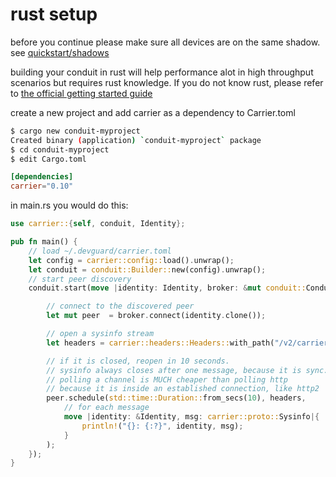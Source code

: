 # rust setup

before you continue please make sure all devices are on the same shadow. see [quickstart/shadows](/quickstart/shadows.html)

building your conduit in rust will help performance alot in high throughput scenarios but requires rust knowledge.
If you do not know rust, please refer to
[the official getting started guide](https://www.rust-lang.org/learn/get-started)

create a new project and add carrier as a dependency to Carrier.toml

```bash
$ cargo new conduit-myproject
Created binary (application) `conduit-myproject` package
$ cd conduit-myproject
$ edit Cargo.toml
```

```toml
[dependencies]
carrier="0.10"
```



in main.rs you would do this:


```rust
use carrier::{self, conduit, Identity};

pub fn main() {
    // load ~/.devguard/carrier.toml
    let config = carrier::config::load().unwrap();
    let conduit = conduit::Builder::new(config).unwrap();
    // start peer discovery
    conduit.start(move |identity: Identity, broker: &mut conduit::ConduitState| {

        // connect to the discovered peer
        let mut peer  = broker.connect(identity.clone());

        // open a sysinfo stream
        let headers = carrier::headers::Headers::with_path("/v2/carrier.sysinfo.v1/sysinfo");

        // if it is closed, reopen in 10 seconds.
        // sysinfo always closes after one message, because it is sync.
        // polling a channel is MUCH cheaper than polling http
        // because it is inside an established connection, like http2
        peer.schedule(std::time::Duration::from_secs(10), headers,
            // for each message
            move |identity: &Identity, msg: carrier::proto::Sysinfo|{
                println!("{}: {:?}", identity, msg);
            }
        );
    });
}
```
